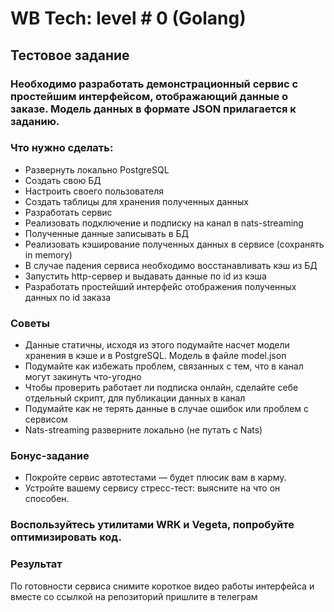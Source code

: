 # WB Tech: level # 0 (Golang)		 	 	
## Тестовое задание
### Необходимо разработать демонстрационный сервис с простейшим интерфейсом, отображающий данные о заказе. Модель данных в формате JSON прилагается к заданию.	
				
### Что нужно сделать:
* Развернуть локально PostgreSQL
* Создать свою БД
* Настроить своего пользователя
* Создать таблицы для хранения полученных данных
* Разработать сервис
* Реализовать подключение и подписку на канал в nats-streaming
* Полученные данные записывать в БД
* Реализовать кэширование полученных данных в сервисе (сохранять in memory)
* В случае падения сервиса необходимо восстанавливать кэш из БД
* Запустить http-сервер и выдавать данные по id из кэша
* Разработать простейший интерфейс отображения полученных данных по id заказа

### Советы				
* Данные статичны, исходя из этого подумайте насчет модели хранения в кэше и в PostgreSQL. Модель в файле model.json
* Подумайте как избежать проблем, связанных с тем, что в канал могут закинуть что-угодно
* Чтобы проверить работает ли подписка онлайн, сделайте себе отдельный скрипт, для публикации данных в канал
* Подумайте как не терять данные в случае ошибок или проблем с сервисом
* Nats-streaming разверните локально (не путать с Nats)
						
### Бонус-задание						
* Покройте сервис автотестами — будет плюсик вам в карму.
* Устройте вашему сервису стресс-тест: выясните на что он способен.
						
### Воспользуйтесь утилитами WRK и Vegeta, попробуйте оптимизировать код.


### Результат						
По готовности сервиса снимите короткое видео работы интерфейса и вместе со ссылкой на репозиторий пришлите в телеграм
